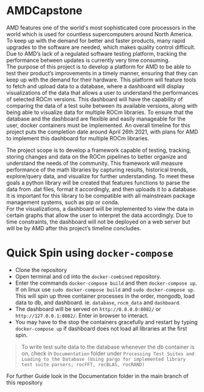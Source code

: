 # AMDCapstone



AMD features one of the world's most sophisticated core processors in the world which is used for countless supercomputers around North America.  
To keep up with the demand for better and faster products, many rapid upgrades to the software are needed, which makes quality control difficult. 
Due to AMD’s lack of a regulated software testing platform, tracking the performance between updates is currently very time consuming.  
The purpose of this project is to develop a platform for AMD to be able to test their product’s improvements in a timely manner, 
ensuring that they can keep up with the demand for their hardware.  This platform will feature tools to fetch and upload data to a database,
where a dashboard will display visualizations of the data that allows a user to understand the performances of selected ROCm versions. 
This dashboard will have the capability of comparing the data of a test suite between its available versions, along with being able to visualize data for multiple ROCm libraries. 
To ensure that the database and the dashboard are flexible and easily manageable for the user, docker containers must be implemented. 
An overall timeline for this project puts the completion date around April 26th 2021, with plans for AMD to implement this dashboard for multiple ROCm libraries.

The project scope is to develop a framework capable of testing, tracking, storing changes and data on the ROCm pipelines to better organize and understand the needs of the community. 
This framework will measure performance of the math libraries by capturing results, historical trends, explore/query data, and visualize for further understanding. 
To meet these goals a python library will be created that features functions to parse the data from .dat files, format it accordingly, and then uploads it to a database. 
It is important for this library to be compatible with all mainstream package management systems, such as pip or conda.  
For the visualizations, a dashboard will be implemented to view the data in certain graphs that allow the user to interpret the data accordingly. 
Due to time constraints, the dashboard will not be deployed on a web server but will be by AMD after this project’s timeline concludes.

# Quick Spin using `docker-compose`

- Clone the repository 
- Open terminal and cd into the `docker-combined` repository.
- Enter the commands `docker-compose build` and then `docker-compose up`. If on linux use `sudo docker-compose build` and `sudo docker-compose up`. This will spin up three container processes in the order, mongodb, load data to db, and dashboard. ie. `database`, `rocm_data` and `dashboard`.
- The dashboard will be served on `http://0.0.0.0:8082/` or `http://127.0.0.1:8082/`. Enter in browser to interact.
- You may have to the stop the containers gracefully and restart by typing `docker-compose up` if dashboard does not load all libraries at the first spin.

> To write test suite data to the database whenever the db container is on, check in `Documentation` folder under `Processing Test Suites and Loading to the Database (Using pargo for implemented library test suite parsers; rocFFT, rocBLAS, rocRAND)`

For further Guide look in the Documentation folder in the main branch of this repository
